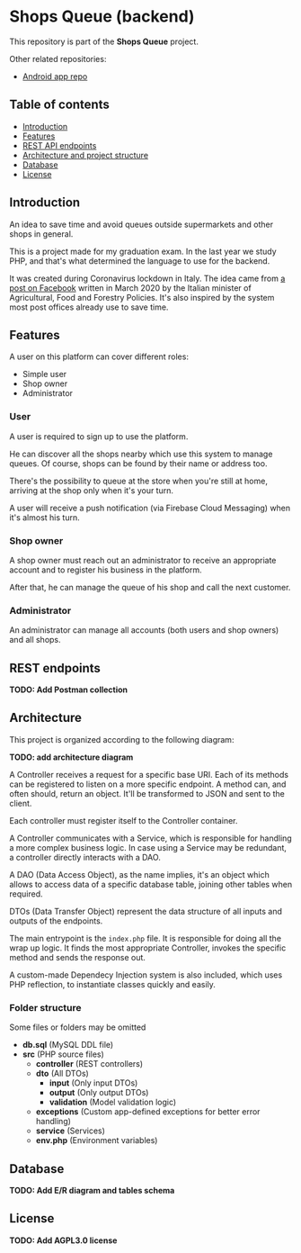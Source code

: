 # Shops Queue (backend)

This repository is part of the **Shops Queue** project.

Other related repositories:
- [Android app repo](https://github.com/simonesestito/shops-queue-android)

## Table of contents

- [Introduction](#introduction)
- [Features](#features)
- [REST API endpoints](#endpoints)
- [Architecture and project structure](#architecture)
- [Database](#database)
- [License](#license)

<a name="introduction"></a>
## Introduction

An idea to save time and avoid queues outside supermarkets and other shops in general.

This is a project made for my graduation exam.
In the last year we study PHP, and that's what determined the language to use for the backend.

It was created during Coronavirus lockdown in Italy. The idea came from [a post on Facebook](https://m.facebook.com/story.php?story_fbid=2814783488643375&id=310949775693438) written in March 2020 by the Italian minister of Agricultural, Food and Forestry Policies. It's also inspired by the system most post offices already use to save time.

<a name="features"></a>
## Features

A user on this platform can cover different roles:
- Simple user
- Shop owner
- Administrator

### User

A user is required to sign up to use the platform.

He can discover all the shops nearby which use this system to manage queues. Of course, shops can be found by their name or address too.

There's the possibility to queue at the store when you're still at home, arriving at the shop only when it's your turn.

A user will receive a push notification (via Firebase Cloud Messaging) when it's almost his turn.

### Shop owner

A shop owner must reach out an administrator to receive an appropriate account and to register his business in the platform.

After that, he can manage the queue of his shop and call the next customer.

### Administrator

An administrator can manage all accounts (both users and shop owners) and all shops.
 
<a name="endpoints"></a>
## REST endpoints

**TODO: Add Postman collection**

<a name="architecture"></a>
## Architecture

This project is organized according to the following diagram:

**TODO: add architecture diagram**

A Controller receives a request for a specific base URI.
Each of its methods can be registered to listen on a more specific endpoint. A method can, and often should, return an object. It'll be transformed to JSON and sent to the client.

Each controller must register itself to the Controller container.

A Controller communicates with a Service, which is responsible for handling a more complex business logic. In case using a Service may be redundant, a controller directly interacts with a DAO.

A DAO (Data Access Object), as the name implies, it's an object which allows to access data of a specific database table, joining other tables when required.

DTOs (Data Transfer Object) represent the data structure of all inputs and outputs of the endpoints.

The main entrypoint is the `index.php` file. It is responsible for doing all the wrap up logic. It finds the most appropriate Controller, invokes the specific method and sends the response out.

A custom-made Dependecy Injection system is also included, which uses PHP reflection, to instantiate classes quickly and easily.

### Folder structure

Some files or folders may be omitted

- **db.sql** (MySQL DDL file)
- **src** (PHP source files)
  - **controller** (REST controllers)
  - **dto** (All DTOs)
    - **input** (Only input DTOs)
    - **output** (Only output DTOs)
    - **validation** (Model validation logic)
  - **exceptions** (Custom app-defined exceptions for better error handling)
  - **service** (Services)
  - **env.php** (Environment variables)

<a name="database"></a>
## Database

**TODO: Add E/R diagram and tables schema**

<a name="license"></a>
## License

**TODO: Add AGPL3.0 license**

